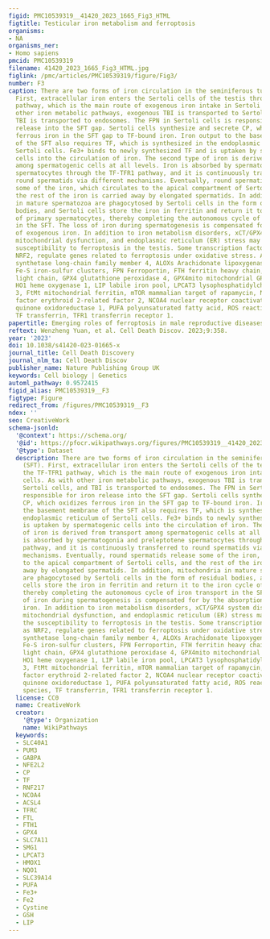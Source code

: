 ```yaml
---
figid: PMC10539319__41420_2023_1665_Fig3_HTML
figtitle: Testicular iron metabolism and ferroptosis
organisms:
- NA
organisms_ner:
- Homo sapiens
pmcid: PMC10539319
filename: 41420_2023_1665_Fig3_HTML.jpg
figlink: /pmc/articles/PMC10539319/figure/Fig3/
number: F3
caption: There are two forms of iron circulation in the seminiferous tubules (SFT).
  First, extracellular iron enters the Sertoli cells of the testis through the TF-TFR1
  pathway, which is the main route of exogenous iron intake in Sertoli cells. As with
  other iron metabolic pathways, exogenous TBI is transported to Sertoli cells, and
  TBI is transported to endosomes. The FPN in Sertoli cells is responsible for iron
  release into the SFT gap. Sertoli cells synthesize and secrete CP, which oxidizes
  ferrous iron in the SFT gap to TF-bound iron. Iron output to the basement membrane
  of the SFT also requires TF, which is synthesized in the endoplasmic reticulum of
  Sertoli cells. Fe3+ binds to newly synthesized TF and is uptaken by spermatogenic
  cells into the circulation of iron. The second type of iron is derived from transport
  among spermatogenic cells at all levels. Iron is absorbed by spermatogonia and preleptotene
  spermatocytes through the TF-TFR1 pathway, and it is continuously transferred to
  round spermatids via different mechanisms. Eventually, round spermatids release
  some of the iron, which circulates to the apical compartment of Sertoli cells, and
  the rest of the iron is carried away by elongated spermatids. In addition, mitochondria
  in mature spermatozoa are phagocytosed by Sertoli cells in the form of residual
  bodies, and Sertoli cells store the iron in ferritin and return it to the iron cycle
  of primary spermatocytes, thereby completing the autonomous cycle of iron transport
  in the SFT. The loss of iron during spermatogenesis is compensated for by the absorption
  of exogenous iron. In addition to iron metabolism disorders, xCT/GPX4 system disturbances,
  mitochondrial dysfunction, and endoplasmic reticulum (ER) stress may increase the
  susceptibility to ferroptosis in the testis. Some transcription factors, such as
  NRF2, regulate genes related to ferroptosis under oxidative stress. ACSL4 acyl-CoA
  synthetase long-chain family member 4, ALOXs Arachidonate lipoxygenases, CP ceruloplasmin,
  Fe-S iron-sulfur clusters, FPN Ferroportin, FTH ferritin heavy chain, FTL ferritin
  light chain, GPX4 glutathione peroxidase 4, GPX4mito mitochondrial GPX4, GSH glutathione,
  HO1 heme oxygenase 1, LIP labile iron pool, LPCAT3 lysophosphatidylcholine acyltransferase
  3, FtMt mitochondrial ferritin, mTOR mammalian target of rapamycin, NRF2 nuclear
  factor erythroid 2-related factor 2, NCOA4 nuclear receptor coactivator 4, NQO1
  quinone oxidoreductase 1, PUFA polyunsaturated fatty acid, ROS reactive oxygen species,
  TF transferrin, TFR1 transferrin receptor 1.
papertitle: Emerging roles of ferroptosis in male reproductive diseases.
reftext: Wenzheng Yuan, et al. Cell Death Discov. 2023;9:358.
year: '2023'
doi: 10.1038/s41420-023-01665-x
journal_title: Cell Death Discovery
journal_nlm_ta: Cell Death Discov
publisher_name: Nature Publishing Group UK
keywords: Cell biology | Genetics
automl_pathway: 0.9572415
figid_alias: PMC10539319__F3
figtype: Figure
redirect_from: /figures/PMC10539319__F3
ndex: ''
seo: CreativeWork
schema-jsonld:
  '@context': https://schema.org/
  '@id': https://pfocr.wikipathways.org/figures/PMC10539319__41420_2023_1665_Fig3_HTML.html
  '@type': Dataset
  description: There are two forms of iron circulation in the seminiferous tubules
    (SFT). First, extracellular iron enters the Sertoli cells of the testis through
    the TF-TFR1 pathway, which is the main route of exogenous iron intake in Sertoli
    cells. As with other iron metabolic pathways, exogenous TBI is transported to
    Sertoli cells, and TBI is transported to endosomes. The FPN in Sertoli cells is
    responsible for iron release into the SFT gap. Sertoli cells synthesize and secrete
    CP, which oxidizes ferrous iron in the SFT gap to TF-bound iron. Iron output to
    the basement membrane of the SFT also requires TF, which is synthesized in the
    endoplasmic reticulum of Sertoli cells. Fe3+ binds to newly synthesized TF and
    is uptaken by spermatogenic cells into the circulation of iron. The second type
    of iron is derived from transport among spermatogenic cells at all levels. Iron
    is absorbed by spermatogonia and preleptotene spermatocytes through the TF-TFR1
    pathway, and it is continuously transferred to round spermatids via different
    mechanisms. Eventually, round spermatids release some of the iron, which circulates
    to the apical compartment of Sertoli cells, and the rest of the iron is carried
    away by elongated spermatids. In addition, mitochondria in mature spermatozoa
    are phagocytosed by Sertoli cells in the form of residual bodies, and Sertoli
    cells store the iron in ferritin and return it to the iron cycle of primary spermatocytes,
    thereby completing the autonomous cycle of iron transport in the SFT. The loss
    of iron during spermatogenesis is compensated for by the absorption of exogenous
    iron. In addition to iron metabolism disorders, xCT/GPX4 system disturbances,
    mitochondrial dysfunction, and endoplasmic reticulum (ER) stress may increase
    the susceptibility to ferroptosis in the testis. Some transcription factors, such
    as NRF2, regulate genes related to ferroptosis under oxidative stress. ACSL4 acyl-CoA
    synthetase long-chain family member 4, ALOXs Arachidonate lipoxygenases, CP ceruloplasmin,
    Fe-S iron-sulfur clusters, FPN Ferroportin, FTH ferritin heavy chain, FTL ferritin
    light chain, GPX4 glutathione peroxidase 4, GPX4mito mitochondrial GPX4, GSH glutathione,
    HO1 heme oxygenase 1, LIP labile iron pool, LPCAT3 lysophosphatidylcholine acyltransferase
    3, FtMt mitochondrial ferritin, mTOR mammalian target of rapamycin, NRF2 nuclear
    factor erythroid 2-related factor 2, NCOA4 nuclear receptor coactivator 4, NQO1
    quinone oxidoreductase 1, PUFA polyunsaturated fatty acid, ROS reactive oxygen
    species, TF transferrin, TFR1 transferrin receptor 1.
  license: CC0
  name: CreativeWork
  creator:
    '@type': Organization
    name: WikiPathways
  keywords:
  - SLC40A1
  - PUM3
  - GABPA
  - NFE2L2
  - CP
  - TF
  - RNF217
  - NCOA4
  - ACSL4
  - TFRC
  - FTL
  - FTH1
  - GPX4
  - SLC7A11
  - SMG1
  - LPCAT3
  - HMOX1
  - NQO1
  - SLC39A14
  - PUFA
  - Fe3+
  - Fe2
  - Cystine
  - GSH
  - LIP
---
```

